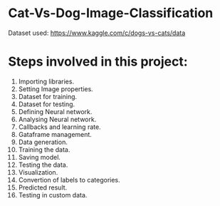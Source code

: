 # Cat-Vs-Dog-Image-Classification
Dataset used: https://www.kaggle.com/c/dogs-vs-cats/data

# Steps involved in this project:
1. Importing libraries. 
2. Setting Image properties.
3. Dataset for training.
4. Dataset for testing.
5. Defining Neural network.
6. Analysing Neural network.
7. Callbacks and learning rate.
8. Gataframe management.
9. Data generation.
10. Training the data.
11. Saving model.
12. Testing the data.
13. Visualization.
14. Convertion of labels to categories.
15. Predicted result.
16. Testing in custom data.
